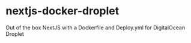# nextjs-docker-droplet
Out of the box NextJS with a Dockerfile and Deploy.yml for DigitalOcean Droplet
